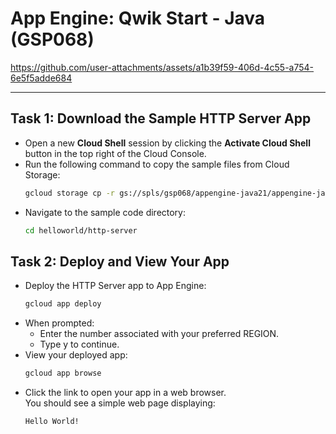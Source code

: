 # App Engine: Qwik Start - Java (GSP068)

https://github.com/user-attachments/assets/a1b39f59-406d-4c55-a754-6e5f5adde684

---

## Task 1: Download the Sample HTTP Server App
- Open a new **Cloud Shell** session by clicking the **Activate Cloud Shell** button in the top right of the Cloud Console.
- Run the following command to copy the sample files from Cloud Storage:
  ```bash
  gcloud storage cp -r gs://spls/gsp068/appengine-java21/appengine-java21/* .
  ```
- Navigate to the sample code directory:
  ```bash
  cd helloworld/http-server
  ```

## Task 2: Deploy and View Your App
- Deploy the HTTP Server app to App Engine:
  ```bash
  gcloud app deploy
  ```
- When prompted:
  - Enter the number associated with your preferred REGION.
  - Type y to continue.
- View your deployed app:
  ```bash
  gcloud app browse
  ```
- Click the link to open your app in a web browser.<br>
You should see a simple web page displaying:
  ```ngnix
  Hello World!
  ```
